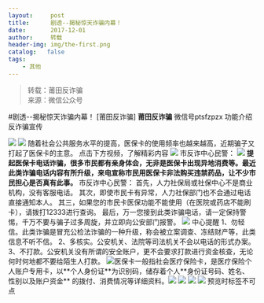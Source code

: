 ```yaml
---
layout:     post
title:      剧透--揭秘惊天诈骗内幕！
date:       2017-12-01
author:     转载
header-img: img/the-first.png
catalog:   false
tags:
    - 其他
---
```


<blockquote><p>转载：莆田反诈骗<br>
来源：微信公众号</p></blockquote>

#剧透--揭秘惊天诈骗内幕！
[莆田反诈骗]
**莆田反诈骗**
微信号ptsfzpzx
功能介绍反诈骗宣传

![]({{site.baseurl}}/postimg/oxzC2q0blKjpmBJ5bAcZMY2Kcxd8c5lzVnmKOgN12pJ177fV53Kk5u4LicP72eHKxfgDpmL3dmlTdYYETicOBHMQ.gif)
![]({{site.baseurl}}/postimg/oxzC2q0blKjAJiaABoNC8ha4GHXbH5ibZ2P7zibBsxOofPxRLvGPKv7A6byD2JFwMXQoetZKOdewPib0AYicpkPH2gw.jpeg)
随着社会公共服务水平的提高，医保卡的使用频率也越来越高，近期骗子又打起了医保卡的主意。
点击下方视频，了解精彩内容
![]({{site.baseurl}}/postimg/oxzC2q0blKggLicHCday7w4y5tNblFwDspQZcvAHCcPWPy6uvtBcM7PJ4FtKcWibicT2PvV2a1E26MWzGmeVfnyIQ.png)
市反诈中心民警：
![]({{site.baseurl}}/postimg/oxzC2q0blKhs9GztowY5SSnQg8LDTnicaOTAybnLoyawVgpRpMR6SSxiax5RrZ70kYn4fZX2EjMOjgwdCc6cic0Ow.jpeg)
**提起医保卡电话诈骗，很多市民都有亲身体会，无非是医保卡出现异地消费等。最近此类诈骗电话内容有所升级，来电宣称市民用医保卡非法购买违禁药品，让不少市民担心是否真有此事。**
市反诈中心民警：
首先，人力社保局或社保中心不是商业机构，没有客服电话。
其次，即使市民卡有异常，人力社保部门也不会通过电话直接通知本人。
其三，如果您的市民卡医保功能不能使用（在医院或药店不能刷卡），请拨打12333进行查询。
最后，万一您接到此类诈骗电话，请一定保持警惕，千万不要与骗子过多周旋，并立即向公安部门报警。
![]({{site.baseurl}}/postimg/oxzC2q0blKhs9GztowY5SSnQg8LDTnicaTKiaVlSvxIYQUzjDicYyhcfBdknUfdRsSmOuEicQZENeMZWRdRfV49fWQ.jpeg)
中心提醒
1、勿轻信。此类诈骗是冒充公检法诈骗的一种升级，称会被立案调查、冻结财产等，此类信息不听不信。
2、多核实。公安机关、法院等司法机关不会以电话的形式办案。
3、不打款。公安机关没有所谓的安全账户，更不会要求打款进行资金核查，无论何时何地都不要给陌生人打款。
![](https://mmbiz.qpic.cn/mmbiz_jpg/cZV2hRpuAPjBazVe1iaKruspggiaHibweYVpAZUicAlf36GEQXpnfeCsoe1icTQAS464QY0DZsmRWDR8yJWT8L5fAnQ/640?)医保卡一般指社会医疗保险卡，是医疗保险个人账户专用卡，以**个人身份证**为识别码，储存着个人**身份证号码、姓名、性别以及账户资金**
的拨付、消费情况等详细资料。![](https://mmbiz.qpic.cn/mmbiz_jpg/cZV2hRpuAPjBazVe1iaKruspggiaHibweYVpmZLNxAliaffQNo1Wzh3b0ZT1xiaV85hB1pAR5nGc6xCjVXumZw6ib4rA/640?)
![]({{site.baseurl}}/postimg/oxzC2q0blKhtpYxerpURZu9vU4RWkic7YlB3AkKw3qwI0nFU1yRGvoRqR5dvUPbRm2ZqJQddZ6FeqA93mITR6Rg.jpeg)
![]({{site.baseurl}}/postimg/oxzC2q0blKggLicHCday7w4y5tNblFwDspQZcvAHCcPWPy6uvtBcM7PJ4FtKcWibicT2PvV2a1E26MWzGmeVfnyIQ.png)
![]({{site.baseurl}}/postimg/oxzC2q0blKjpmBJ5bAcZMY2Kcxd8c5lz9SzxP84O8gXVJEpVyM4wVt0eibdKtbB7iaR4E5cnoYkyMvUN0LhJic7TQ.jpeg)
预览时标签不可点

